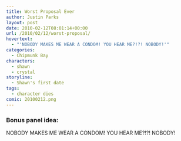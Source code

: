 ```yaml
---
title: Worst Proposal Ever
author: Justin Parks
layout: post
date: 2010-02-12T08:01:14+00:00
url: /2010/02/12/worst-proposal/
hovertext:
  - "'NOBODY MAKES ME WEAR A CONDOM! YOU HEAR ME?!?! NOBODY!'"
categories:
  - Chipmunk Bay
characters:
  - shawn
  - crystal
storyline:
  - Shawn's first date
tags:
  - character dies  
comic: 20100212.png 
---
```

### Bonus panel idea:
NOBODY MAKES ME WEAR A CONDOM! YOU HEAR ME?!?! NOBODY!
